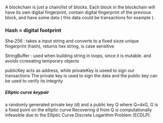 A blockchain is just a chain/list of blocks. Each block in the blockchain will have its own digital fingerprint, contain digital fingerprint of the previous block, and have some data ( this data could be transactions for example ).

### Hash = digital footprint

Sha-256 : takes a input string and converts to a fixed sixze unique fingerprint (hash), returns hex string, is case sensitive


StringBuffer : used when building string in loops, since it is mutable. and avoids ccreeating temporary objects


publicKey acts as address, while privateKey is useed to sign our transactions
The private key is used to sign the data and the public key can be used to verify its integrity

##### Elliptic curve keypair
a randomly generated private key (d) and a public key Q where Q=dxG, G is a fixed point on the elliptic curve
Recovering d from Q is computationally infeasible due to the Elliptic Curve Discrete Logarithm Problem (ECDLP).

